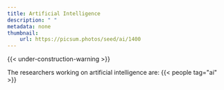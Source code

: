 ```yaml
---
title: Artificial Intelligence
description: " "
metadata: none
thumbnail: 
    url: https://picsum.photos/seed/ai/1400
---
```


{{< under-construction-warning >}}

The researchers working on artificial intelligence are:
{{< people tag="ai" >}}